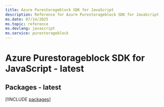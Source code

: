 ```yaml
---
title: Azure Purestorageblock SDK for JavaScript
description: Reference for Azure Purestorageblock SDK for JavaScript
ms.date: 07/14/2025
ms.topic: reference
ms.devlang: javascript
ms.service: purestorageblock
---
```

# Azure Purestorageblock SDK for JavaScript - latest
## Packages - latest
[!INCLUDE [packages](purestorageblock-index.md)]